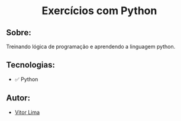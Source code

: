 <h1 align="center"><b>Exercícios com Python</b></h1>

## Sobre: 

Treinando lógica de programação e aprendendo a linguagem python.

## Tecnologias:

- ✅ Python

## Autor:

- [Vitor Lima](https://github.com/vitorlima4)
